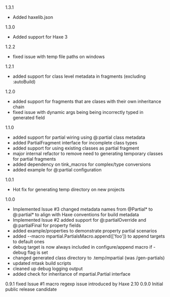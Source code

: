 1.3.1
* Added haxelib.json

1.3.0
* Added support for Haxe 3

1.2.2
* fixed issue with temp file paths on windows

1.2.1
* added support for class level metadata in fragments (excluding :autoBuild)

1.2.0
* added support for fragments that are clases with their own inheritance chain
* fixed issue with dynamic args being being incorrectly typed in generated field

1.1.0
* added support for partial wiring using @:partial class metadata
* added PartialFragment interface for incomplete class types
* added support for using existing classes as partial fragment
* major internal refactor to remove need to generating temporary classes for 
  partial fragments
* added dependency on tink_macros for complex/type conversions
* added example for @:partial configuration

1.0.1
* Hot fix for generating temp directory on new projects

1.0.0
* Implemented Issue #3 changed metadata names from @Partial* to @:partial* to 
  align with Haxe conventions for build metadata
* Implemented Issue #2 added support for @:partialOverride and @:partialFinal 
  for property fields
* added example/properties to demonstrate property partial scenarios
* added --macro mpartial.PartialsMacro.append(['foo']) to append targets to 
  default ones
* debug target is now always included in configure/append macro if -debug 
  flag is set
* changed generated class directory to .temp/mpartial (was /gen-partials)
* updated mtask build scripts
* cleaned up debug logging output
* added check for inheritance of mpartial.Partial interface

0.9.1 fixed Issue #1 macro regexp issue introduced by Haxe 2.10 
0.9.0 Initial public release candidate
